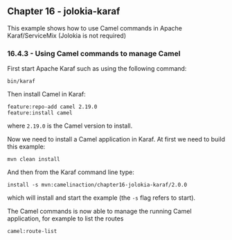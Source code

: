 Chapter 16 - jolokia-karaf
--------------------------

This example shows how to use Camel commands in Apache Karaf/ServiceMix (Jolokia is not required)

### 16.4.3 - Using Camel commands to manage Camel

First start Apache Karaf such as using the following command:

    bin/karaf

Then install Camel in Karaf:

    feature:repo-add camel 2.19.0
    feature:install camel

where `2.19.0` is the Camel version to install.

Now we need to install a Camel application in Karaf.
At first we need to build this example:

    mvn clean install

And then from the Karaf command line type:

    install -s mvn:camelinaction/chapter16-jolokia-karaf/2.0.0

which will install and start the example (the `-s` flag refers to start).

The Camel commands is now able to manage the running Camel application, for example to list the routes

    camel:route-list

